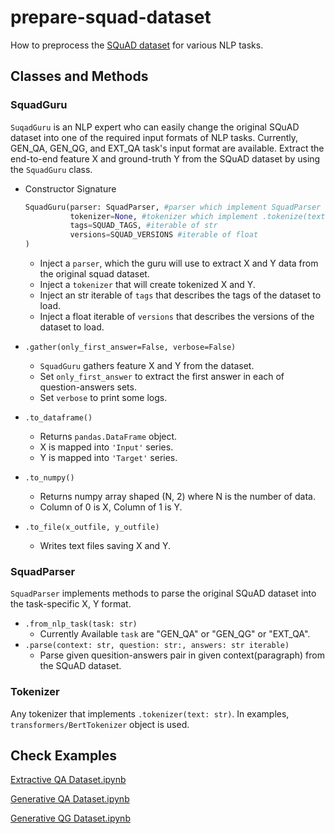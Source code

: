 # prepare-squad-dataset
How to preprocess the [SQuAD dataset](https://rajpurkar.github.io/SQuAD-explorer/) for various NLP tasks.

## Classes and Methods
### SquadGuru

`SuqadGuru` is an NLP expert who can easily change the original SQuAD dataset into one of the required input formats of NLP tasks. Currently, GEN_QA, GEN_QG, and EXT_QA task's input format are available. Extract the end-to-end feature X and ground-truth Y from the SQuAD dataset by using the `SquadGuru` class.

- Constructor Signature

  ```python
  SquadGuru(parser: SquadParser, #parser which implement SquadParser
            tokenizer=None, #tokenizer which implement .tokenize(text: str)
            tags=SQUAD_TAGS, #iterable of str
            versions=SQUAD_VERSIONS #iterable of float
  )
  ```

  - Inject a `parser`, which the guru will use to extract X and Y data from the original squad dataset.
  - Inject a `tokenizer` that will create tokenized X and Y.
  - Inject an str iterable of `tags` that describes the tags of the dataset to load.
  - Inject a float iterable of `versions` that describes the versions of the dataset to load.

- `.gather(only_first_answer=False, verbose=False)`
  - `SquadGuru` gathers feature X and Y from the dataset.
  - Set `only_first_answer` to extract the first answer in each of question-answers sets.
  - Set `verbose` to print some logs.
- `.to_dataframe()`
  - Returns `pandas.DataFrame` object.
  - X is mapped into `'Input'` series.
  - Y is mapped into `'Target'` series.
- `.to_numpy()`
  - Returns numpy array shaped (N, 2) where N is the number of data.
  - Column of 0 is X, Column of 1 is Y.
- `.to_file(x_outfile, y_outfile)`
  - Writes text files saving X and Y.

### SquadParser

`SquadParser` implements methods to parse the original SQuAD dataset into the task-specific X, Y format.

- `.from_nlp_task(task: str)`
  - Currently Available `task` are "GEN_QA" or "GEN_QG" or "EXT_QA".
- `.parse(context: str, question: str:, answers: str iterable)`
  - Parse given quesition-answers pair in given context(paragraph) from the SQuAD dataset.

### Tokenizer

Any tokenizer that implements `.tokenizer(text: str)`. In examples, `transformers/BertTokenizer` object is used.


## Check Examples

[Extractive QA Dataset.ipynb](https://github.com/binchoo/prepare-squad-dataset/blob/master/Example\)Extractive%20QA%20Dataset.ipynb)

[Generative QA Dataset.ipynb](https://github.com/binchoo/prepare-squad-dataset/blob/master/Example\)Generative%20QA%20Dataset.ipynb)

[Generative QG Dataset.ipynb](https://github.com/binchoo/prepare-squad-dataset/blob/master/Example\)Generative%20QG%20Dataset.ipynb)

